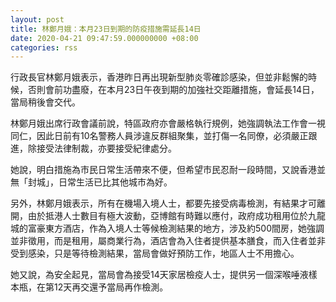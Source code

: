 ```yaml
---
layout: post
title: 林鄭月娥：本月23日到期的防疫措施需延長14日
date: 2020-04-21 09:47:59.000000000 +08:00
categories: rss
---
```


行政長官林鄭月娥表示，香港昨日再出現新型肺炎零確診感染，但並非鬆懈的時候，否則會前功盡廢，在本月23日午夜到期的加強社交距離措施，會延長14日，當局稍後會交代。

林鄭月娥出席行政會議前說，特區政府亦會嚴格執行規例，她強調執法工作會一視同仁，因此日前有10名警務人員涉違反群組聚集，並打傷一名同僚，必須嚴正跟進，除接受法律制裁，亦要接受紀律處分。

她說，明白措施為市民日常生活帶來不便，但希望市民忍耐一段時間，又說香港並無「封城」，日常生活已比其他城市為好。

另外，林鄭月娥表示，所有在機場入境人士，都要先接受病毒檢測，有結果才可離開，由於抵港人士數目有極大波動，亞博館有時難以應付，政府成功租用位於九龍城的富豪東方酒店，作為入境人士等候檢測結果的地方，涉及約500間房，她強調並非徵用，而是租用，屬商業行為，酒店會為入住者提供基本膳食，而入住者並非受到感染，只是等待檢測結果，當局會做好預防工作，地區人士不用擔心。

她又說，為安全起見，當局會為接受14天家居檢疫人士，提供另一個深喉唾液樣本瓶，在第12天再交還予當局再作檢測。
